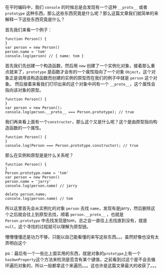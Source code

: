 在平时编码中，我们 `console` 的时候总是会发现有一个这种 `__proto__` 或者 `prototype` 这种东西，那么这些东西究竟是什么呢？那么这篇文章我们就简单的来解释一下这些东西究竟是什么？

首先我们来看一个例子：
```
function Person() {
}
var person = new Person()
person.name = 'tom'
console.log(person) // { name: tom }

```

首先我们先创建一个构造函数，然后用 `new` 创建了一个实例化对象，接着那么重点就来了，`prototype` 是函数才会有的一个属性指向了一个对象 `Object`，这个对象正是调用该构造函数而创建的实例的原型而在我们的例子中就是 `person` 这个对象。
然后接着来看我们打印出来的这个对象中间有一个 `__proto__`，这个属性会指向该对象的原型。

```
function Person() {
}
var person = new Person();
console.log(person.__proto__ === Person.prototype); // true

```

我们再来看上面有一个`constructor`，那么这个又是什么呢？这个是由原型指向构造函数的一个属性。

```
function Person() {
}
console.log(Person === Person.prototype.constructor); // true
```

那么在实例和原型是是什么关系呢？

```
function Person() {
}
Person.prototype.name = 'tom'
var person = new Person()
person.name = 'jarry'
console.log(person.name) // jarry

delete person.name;
console.log(person.name) // tom

```

所以这里首先会从实例化的对象 `person` 去找 `name`，发现有是jarry，然后删除这个之后就会往上到原型去找，顺着 `person.__proto__` ，也就是 `Person.prototype` 中去找发现是tom，总之会一直往上去找直到没有，就是`null`，这个寻找的过程就可以理解为原型链。

懵懵懂懂还是功力不够，只能以自己能看懂的来写这些东西。。。虽然好像也没有太弄明白这个

ps：最后有一个一些比上面实用的东西，就是对象的`prototype`上有一个`hasOwnProperty`这个方法来检测是否含有某个键值，之前看到过这个是不会去循环遍历对象的，所以一般都拿这个来遍历。。。这也许是这篇文章最大的收获了。。。

